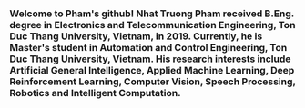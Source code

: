 <!--
### Hi there 👋
-->
### Welcome to Pham's github! Nhat Truong Pham received B.Eng. degree in Electronics and Telecommunication Engineering, Ton Duc Thang University, Vietnam, in 2019. Currently, he is Master's student in Automation and Control Engineering, Ton Duc Thang University, Vietnam. His research interests include Artificial General Intelligence, Applied Machine Learning, Deep Reinforcement Learning, Computer Vision, Speech Processing, Robotics and Intelligent Computation.

<!--
**truongskyo/truongskyo** is a ✨ _special_ ✨ repository because its `README.md` (this file) appears on your GitHub profile.

Here are some ideas to get you started:

- 🔭 I’m currently working on ...
- 🌱 I’m currently learning ...
- 👯 I’m looking to collaborate on ...
- 🤔 I’m looking for help with ...
- 💬 Ask me about ...
- 📫 How to reach me: ...
- 😄 Pronouns: ...
- ⚡ Fun fact: ...
-->
